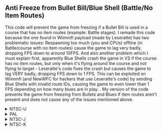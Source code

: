 ## Anti Freeze from Bullet Bill/Blue Shell (Battle/No Item Routes) 

This code will prevent the game from freezing if a Bullet Bill is used in a course that has no item routes (example: Battle stages).
I remade this code because the one found in Wiimmfi payload (made by Leseratte) has two problematic issues: Respawning too much (you and CPUs) offline (in Battle/course with no item routes) cause the game to lag very badly, dropping FPS down to around 10FPS. And also another problem which I must explain first, apparently Blue Shells crash the game in VS if the course has no item routes, but only when it's flying around the course and not flying to target - Leseratte's code fixes the crash but causes the game to lag VERY badly, dropping FPS down to 1 FPS. This can be exploited on Wiimmfi (and NewWFC for hackers that use Leseratte's code) by sending Blue Shells with invalid route IDs, causing the game to even lower than 1 FPS depending on how many blues are in play.
.
My version of the code prevents the game from freezing from Bullets and Blues if item routes aren't present and does not cause any of the issues mentioned above.

<details>
<summary>NTSC-U</summary>

```powerpc
C25108C8 00000002
2C0400FF 4D820020
80630018 00000000
047AAA84 60000000
```
</details>

<details>
<summary>PAL</summary>

```powerpc
C2514D3C 00000002
2C0400FF 4D820020
80630018 00000000
047B94E4 60000000
```
</details>

<details>
<summary>NTSC-J</summary>

```powerpc
C25146BC 00000002
2C0400FF 4D820020
80630018 00000000
047B8B50 60000000
```
</details>

<details>
<summary>NTSC-K</summary>

```powerpc
C2502D5C 00000002
2C0400FF 4D820020
80630018 00000000
047A78A4 60000000
```
</details>
